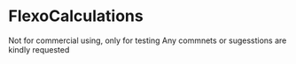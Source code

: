 # FlexoCalculations
Not for commercial using, only for testing
Any commnets or sugesstions are kindly requested
